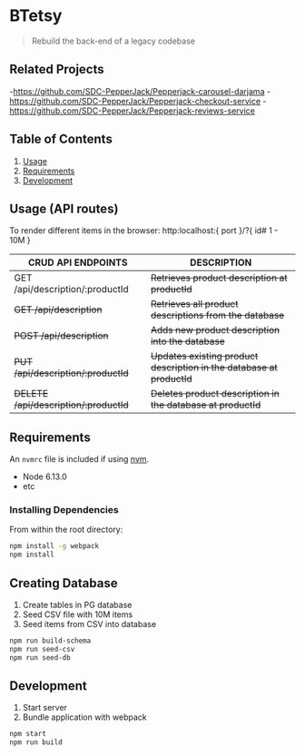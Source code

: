 # BTetsy

> Rebuild the back-end of a legacy codebase

## Related Projects

-https://github.com/SDC-PepperJack/Pepperjack-carousel-darjama
-https://github.com/SDC-PepperJack/Pepperjack-checkout-service
-https://github.com/SDC-PepperJack/Pepperjack-reviews-service

## Table of Contents

1. [Usage](#Usage)
1. [Requirements](#requirements)
1. [Development](#development)

## Usage (API routes)
To render different items in the browser: http:localhost:{ port }/?{ id# 1 - 10M }

|CRUD API ENDPOINTS                          | DESCRIPTION                                                          |
|--------------------------------------------|-----------------------------------------------------------------------
|GET      /api/description/:productId        | ~~Retrieves product description at productId~~                       |
|~~GET      /api/description~~               | ~~Retrieves all product descriptions from the database~~             |
|~~POST     /api/description~~               | ~~Adds new product description into the database~~                   |
|~~PUT      /api/description/:productId~~    | ~~Updates existing product description in the database at productId~~|
|~~DELETE   /api/description/:productId~~    | ~~Deletes product description in the database at productId~~         |

## Requirements

An `nvmrc` file is included if using [nvm](https://github.com/creationix/nvm).

- Node 6.13.0
- etc

### Installing Dependencies
From within the root directory:

```sh
npm install -g webpack
npm install
```

## Creating Database
1. Create tables in PG database
2. Seed CSV file with 10M items
3. Seed items from CSV into database

```sh
npm run build-schema
npm run seed-csv
npm run seed-db
```

## Development
1. Start server
2. Bundle application with webpack
```sh
npm start
npm run build
```
